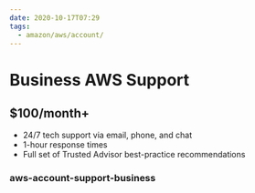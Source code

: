 ```yaml
---
date: 2020-10-17T07:29
tags:
  - amazon/aws/account/
---
```

# Business AWS Support

## $100/month+ 

* 24/7 tech support via email, phone, and chat
* 1-hour response times
* Full set of Trusted Advisor best-practice recommendations

### aws-account-support-business
